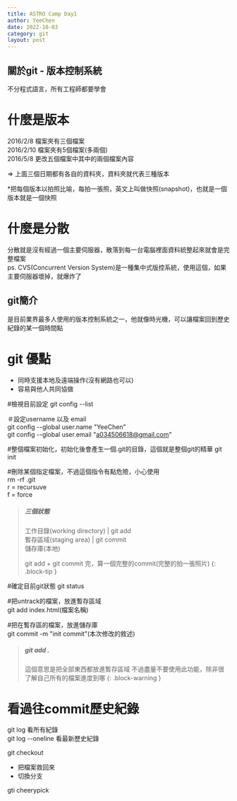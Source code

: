 ```yaml
---
title: ASTRO Camp Day1
author: YeeChen
date: 2022-10-03
category: git
layout: post
---
```



關於git - 版本控制系統
-------------

不分程式語言，所有工程師都要學會

# 什麼是版本

2016/2/8  檔案夾有三個檔案  
2016/2/10 檔案夾有5個檔案(多兩個)  
2016/5/8  更改五個檔案中其中的兩個檔案內容  

=> 上面三個日期都有各自的資料夾，資料夾就代表三種版本  

*把每個版本以拍照比喻，每拍一張照，英文上叫做快照(snapshot)，也就是一個版本就是一個快照


# 什麼是分散

分散就是沒有經過一個主要伺服器，散落到每一台電腦裡面資料統整起來就會是完整檔案  
ps. CVS(Concurrent Version System)是一種集中式版控系統，使用這個，如果主要伺服器壞掉，就爆炸了



git簡介
-------------

是目前業界最多人使用的版本控制系統之一，他就像時光機，可以讓檔案回到歷史紀錄的某一個時間點

# git 優點
- 同時支援本地及遠端操作(沒有網路也可以)
- 容易與他人共同協做


#檢視目前設定
git config --list

＃設定username 以及 email  
git config --global user.name "YeeChen"  
git config --global user.email "a034506618@gmail.com"


#整個檔案初始化，初始化後會產生一個.git的目錄，這個就是整個git的精華
git init


#刪除某個指定檔案，不過這個指令有點危險，小心使用  
rm -rf .git  
    r = recursuve  
    f = force


> ##### 三個狀態
>
> 工作目錄(working directory)     | git add  
> 暫存區域(staging area)          | git commit  
> 儲存庫(本地)  
>
> git add + git commit 完，算一個完整的commit(完整的拍一張照片)
{: .block-tip }



<!-- # 三個狀態
- 工作目錄(working directory)     | git add     
- 暫存區域(staging area)          | git commit
- 儲存庫(本地)

git add + git commit 完，算一個完整的commit(完整的拍一張照片) -->



#確定目前git狀態
git status


#把untrack的檔案，放進暫存區域  
git add index.html(檔案名稱)  


#把在暫存區的檔案，放進儲存庫  
git commit -m "init commit"(本次修改的敘述)  



> ##### git add .
>
> 這個意思是把全部東西都放進暫存區域
> 不過盡量不要使用此功能，除非很了解自己所有的檔案進度到哪
{: .block-warning }


# 看過往commit歷史紀錄
git log             看所有紀錄  
git log --oneline   看最新歷史紀錄  


git checkout
 - 把檔案救回來
 - 切換分支

gti cheerypick
